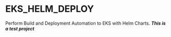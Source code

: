 # EKS_HELM_DEPLOY
Perform Build and Deployment Automation to EKS with Helm Charts.
***This is a test project***
